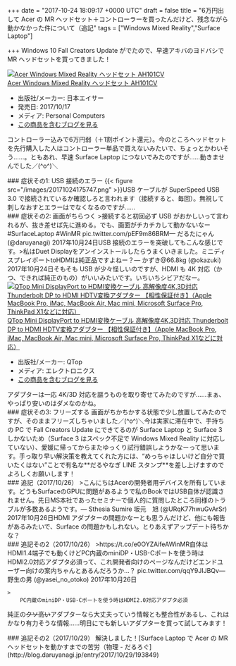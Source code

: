 
+++
date = "2017-10-24 18:09:17 +0000 UTC"
draft = false
title = "6万円出して Acer の MR ヘッドセット＋コントローラーを買ったんだけど、残念ながら動かなかった件について（追記"
tags = ["Windows Mixed Reality","Surface Laptop"]

+++
Windows 10 Fall Creators Update がでたので、早速アキバのヨドバシで MR ヘッドセットを買ってきました！<div class="hatena-asin-detail"><a href="http://www.amazon.co.jp/exec/obidos/ASIN/B07673VFH5/bestylesnet-22/"><img src="https://images-fe.ssl-images-amazon.com/images/I/412GeFGt6PL._SL160_.jpg" class="hatena-asin-detail-image" alt="Acer Windows Mixed Reality ヘッドセット AH101CV" title="Acer Windows Mixed Reality ヘッドセット AH101CV"/></a><div class="hatena-asin-detail-info"><a href="http://www.amazon.co.jp/exec/obidos/ASIN/B07673VFH5/bestylesnet-22/">Acer Windows Mixed Reality ヘッドセット AH101CV</a><ul><li><span class="hatena-asin-detail-label">出版社/メーカー:</span> 日本エイサー</li><li><span class="hatena-asin-detail-label">発売日:</span> 2017/10/17</li><li><span class="hatena-asin-detail-label">メディア:</span> Personal Computers</li><li><a href="http://d.hatena.ne.jp/asin/B07673VFH5/bestylesnet-22" target="_blank">この商品を含むブログを見る</a></li></ul></div><div class="hatena-asin-detail-foot"></div></div>コントローラー込みで6万円弱（＋1割ポイント還元）。今のところヘッドセットを先行購入した人はコントローラー単品で買えないみたいで、ちょっとかわいそう……。ともあれ、早速 Surface Laptop につないでみたのですが……動きませんでした／(^o^)＼

<div class="section">
    ### 症状その1: USB 接続のエラー
    {{< figure src="/images/20171024175747.png"  >}}USB ケーブルが SuperSpeed USB 3.0 で接続されているか確認しろと言われます（接続すると、毎回）。無視して刺しなおすとエラーはでなくなるのですが……

</div>
<div class="section">
    ### 症状その2: 画面がちらつく
    >接続すると初回必ず USB がおかしいって言われるが、抜き差せば先に進める。でも、画面がチカチカして動かないなー #SurfaceLaptop #WinMR pic.twitter.com/pEF9m86BRM— だるたにゃん (@daruyanagi) 2017年10月24日<script async="" src="https://platform.twitter.com/widgets.js" charset="utf-8"></script>USB 接続のエラーを突破してもこんな感じです。>私はDuet Displayをアンインストールしたらうまくいきました。ミニディスプレイポートtoHDMIは純正品ですよねー？— かずき@66.8kg (@okazuki) 2017年10月24日<script async="" src="https://platform.twitter.com/widgets.js" charset="utf-8"></script>そもそも USB が少々怪しいのですが、HDMI も 4K 対応（かつ、できれば純正のもの）がいいみたいです。いちいちシビアだなー。<div class="hatena-asin-detail"><a href="http://www.amazon.co.jp/exec/obidos/ASIN/B01MTB5OQ0/bestylesnet-22/"><img src="https://images-fe.ssl-images-amazon.com/images/I/41H9X6bdroL._SL160_.jpg" class="hatena-asin-detail-image" alt="QTop Mini DisplayPort to HDMI変換ケーブル 高解像度4K,3D対応 Thunderbolt DP to HDMI HDTV変換アダプター 【相性保証付き】（Apple MacBook Pro, iMac, MacBook Air, Mac mini, Microsoft Surface Pro, ThinkPad X1などに対応）" title="QTop Mini DisplayPort to HDMI変換ケーブル 高解像度4K,3D対応 Thunderbolt DP to HDMI HDTV変換アダプター 【相性保証付き】（Apple MacBook Pro, iMac, MacBook Air, Mac mini, Microsoft Surface Pro, ThinkPad X1などに対応）"/></a><div class="hatena-asin-detail-info"><a href="http://www.amazon.co.jp/exec/obidos/ASIN/B01MTB5OQ0/bestylesnet-22/">QTop Mini DisplayPort to HDMI変換ケーブル 高解像度4K,3D対応 Thunderbolt DP to HDMI HDTV変換アダプター 【相性保証付き】（Apple MacBook Pro, iMac, MacBook Air, Mac mini, Microsoft Surface Pro, ThinkPad X1などに対応）</a><ul><li><span class="hatena-asin-detail-label">出版社/メーカー:</span> QTop</li><li><span class="hatena-asin-detail-label">メディア:</span> エレクトロニクス</li><li><a href="http://d.hatena.ne.jp/asin/B01MTB5OQ0/bestylesnet-22" target="_blank">この商品を含むブログを見る</a></li></ul></div><div class="hatena-asin-detail-foot"></div></div>アダプターは一応 4K/3D 対応を謳うものを取り寄せてみたのですが……まぁ、やっぱり安いのはダメなのかね。

</div>
<div class="section">
    ### 症状その3: フリーズする
    画面がちかちかする状態で少し放置してみたのですが、そのままフリーズしちゃいました／(^o^)＼今は実家に滞在中で、手持ちの PC で Fall Creators Update にできてるのが Surface Laptop と Surface 3 しかないため（Surface 3 はスペック不足で Windows Mixed Reality に対応していない）、愛媛に帰ってからまたゆっくり試行錯誤しようかなーって思います。手っ取り早い解決策を教えてくれた方には、“めっちゃほしいけど自分で買いたくはない”ことで有名な**だるやなぎ LINE スタンプ**を差し上げますのでよろしくお願いします！

</div>
<div class="section">
    ### 追記（2017/10/26）
    >こんにちはAcerの開発者用デバイスを所有しています。どうもSurfaceのGPUに問題があるようで私のBookではUSB自体が認識されません。先日MS本社であったセミナーで個人的に質問したところ同様のトラブルが多数あるようです。— Sthesia Sumire 坂元　旭 (@URqK77hwuGvArSr) 2017年10月26日<script async="" src="https://platform.twitter.com/widgets.js" charset="utf-8"></script>HDMI アダプターの問題かなーとも思うんだけど、他にも報告があるみたいで、Surface の問題かもしれない。とりあえずアップデート待ちかな？

</div>
<div class="section">
    ### 追記その2（2017/10/26）
    >https://t.co/e0OYZAifeAWinMR自体はHDMI1.4端子でも動くけどPC内蔵のminiDP・USB-Cポートを使う時はHDMI2.0対応アダプタ必須って、これ開発者向けのページなんだけどエンドユーザー向けの案内ちゃんとあるんだろうか…？ pic.twitter.com/qqY9JIJBQv— 野生の男 (@yasei_no_otoko) 2017年10月26日<script async="" src="https://platform.twitter.com/widgets.js" charset="utf-8"></script><br/>


    >
        PC内蔵のminiDP・USB-Cポートを使う時はHDMI2.0対応アダプタ必須

    
純正の<s>クソ高い</s>アダプターなら大丈夫っていう情報とも整合性があるし、これはかなり有力そうな情報……明日にでも新しいアダプターを買って試してみます！

</div>
<div class="section">
    ### 追記その2（2017/10/29）
    解決しました！[Surface Laptop で  Acer の MR ヘッドセットを動かすまでの苦労（物理 - だるろぐ](http://blog.daruyanagi.jp/entry/2017/10/29/193849)

</div>

